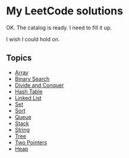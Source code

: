 # My LeetCode solutions

OK. The catalog is ready. I need to fill it up.

I wish I could hold on.

## Topics
- [Array](Topics/Topic-Array.md)
- [Binary Search](Topics/Topic-Binary-Search.md)
- [Divide and Conquer](Topics/Topic-Divide-and-Conquer.md)
- [Hash Table](Topics/Topic-Hash-Table.md)
- [Linked List](Topics/Topic-Linked-List.md)
- [Set](Topics/Topic-Set.md)
- [Sort](Topics/Topic-Sort.md)
- [Queue](Topics/Topic-Queue.md)
- [Stack](Topics/Topic-Stack.md)
- [String](Topics/Topic-String.md)
- [Tree](Topics/Topic-Tree.md)
- [Two Pointers](Topics/Topic-Two-Pointers.md)
- [Heap](Topics/Topic-Heap.md)
